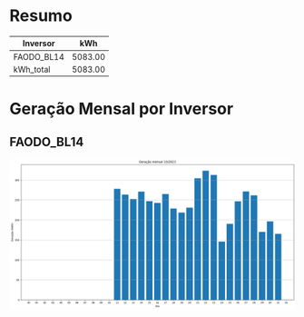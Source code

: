 # Resumo
| Inversor | kWh    |
| -------- | ------ |
| FAODO_BL14       | 5083.00 |
| kWh_total       | 5083.00 |
# Geração Mensal por Inversor
## FAODO_BL14
![My Image](plots/FAODO_BL14.png)
